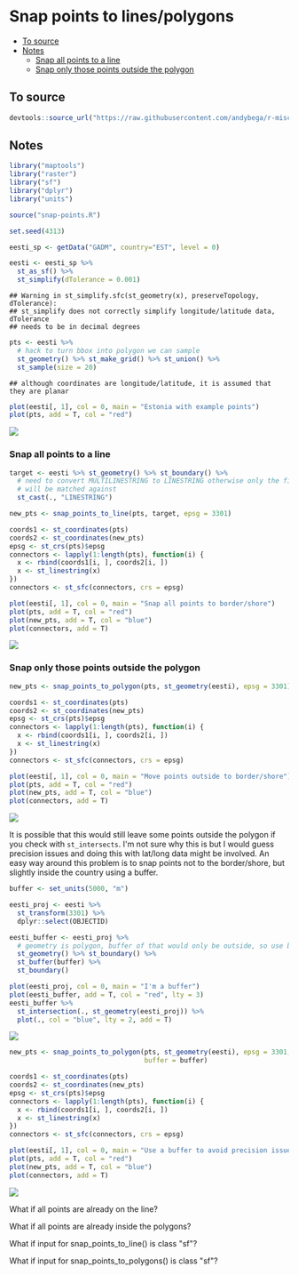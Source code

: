 Snap points to lines/polygons
================

-   [To source](#to-source)
-   [Notes](#notes)
    -   [Snap all points to a line](#snap-all-points-to-a-line)
    -   [Snap only those points outside the polygon](#snap-only-those-points-outside-the-polygon)

To source
---------

``` r
devtools::source_url("https://raw.githubusercontent.com/andybega/r-misc/master/snap-points-to-lines/snap-points.R")
```

Notes
-----

``` r
library("maptools")
library("raster")
library("sf")
library("dplyr")
library("units")

source("snap-points.R")

set.seed(4313)
```

``` r
eesti_sp <- getData("GADM", country="EST", level = 0)

eesti <- eesti_sp %>%
  st_as_sf() %>%
  st_simplify(dTolerance = 0.001)
```

    ## Warning in st_simplify.sfc(st_geometry(x), preserveTopology, dTolerance):
    ## st_simplify does not correctly simplify longitude/latitude data, dTolerance
    ## needs to be in decimal degrees

``` r
pts <- eesti %>% 
  # hack to turn bbox into polygon we can sample
  st_geometry() %>% st_make_grid() %>% st_union() %>% 
  st_sample(size = 20) 
```

    ## although coordinates are longitude/latitude, it is assumed that they are planar

``` r
plot(eesti[, 1], col = 0, main = "Estonia with example points")
plot(pts, add = T, col = "red")
```

![](snap-points_files/figure-markdown_github-ascii_identifiers/unnamed-chunk-3-1.png)

### Snap all points to a line

``` r
target <- eesti %>% st_geometry() %>% st_boundary() %>% 
  # need to convert MULTILINESTRING to LINESTRING otherwise only the first line
  # will be matched against
  st_cast(., "LINESTRING") 

new_pts <- snap_points_to_line(pts, target, epsg = 3301)

coords1 <- st_coordinates(pts)
coords2 <- st_coordinates(new_pts)
epsg <- st_crs(pts)$epsg
connectors <- lapply(1:length(pts), function(i) {
  x <- rbind(coords1[i, ], coords2[i, ])
  x <- st_linestring(x)
})
connectors <- st_sfc(connectors, crs = epsg)

plot(eesti[, 1], col = 0, main = "Snap all points to border/shore")
plot(pts, add = T, col = "red")
plot(new_pts, add = T, col = "blue")
plot(connectors, add = T)
```

![](snap-points_files/figure-markdown_github-ascii_identifiers/unnamed-chunk-4-1.png)

### Snap only those points outside the polygon

``` r
new_pts <- snap_points_to_polygon(pts, st_geometry(eesti), epsg = 3301)

coords1 <- st_coordinates(pts)
coords2 <- st_coordinates(new_pts)
epsg <- st_crs(pts)$epsg
connectors <- lapply(1:length(pts), function(i) {
  x <- rbind(coords1[i, ], coords2[i, ])
  x <- st_linestring(x)
})
connectors <- st_sfc(connectors, crs = epsg)

plot(eesti[, 1], col = 0, main = "Move points outside to border/shore")
plot(pts, add = T, col = "red")
plot(new_pts, add = T, col = "blue")
plot(connectors, add = T)
```

![](snap-points_files/figure-markdown_github-ascii_identifiers/unnamed-chunk-5-1.png)

It is possible that this would still leave some points outside the polygon if you check with `st_intersects`. I'm not sure why this is but I would guess precision issues and doing this with lat/long data might be involved. An easy way around this problem is to snap points not to the border/shore, but slightly inside the country using a buffer.

``` r
buffer <- set_units(5000, "m")

eesti_proj <- eesti %>% 
  st_transform(3301) %>%
  dplyr::select(OBJECTID) 

eesti_buffer <- eesti_proj %>%
  # geometry is polygon, buffer of that would only be outside, so use boundary
  st_geometry() %>% st_boundary() %>%
  st_buffer(buffer) %>%
  st_boundary()

plot(eesti_proj, col = 0, main = "I'm a buffer")
plot(eesti_buffer, add = T, col = "red", lty = 3)
eesti_buffer %>%
  st_intersection(., st_geometry(eesti_proj)) %>%
  plot(., col = "blue", lty = 2, add = T)
```

![](snap-points_files/figure-markdown_github-ascii_identifiers/unnamed-chunk-6-1.png)

``` r
new_pts <- snap_points_to_polygon(pts, st_geometry(eesti), epsg = 3301,
                                  buffer = buffer)

coords1 <- st_coordinates(pts)
coords2 <- st_coordinates(new_pts)
epsg <- st_crs(pts)$epsg
connectors <- lapply(1:length(pts), function(i) {
  x <- rbind(coords1[i, ], coords2[i, ])
  x <- st_linestring(x)
})
connectors <- st_sfc(connectors, crs = epsg)

plot(eesti[, 1], col = 0, main = "Use a buffer to avoid precision issues")
plot(pts, add = T, col = "red")
plot(new_pts, add = T, col = "blue")
plot(connectors, add = T)
```

![](snap-points_files/figure-markdown_github-ascii_identifiers/unnamed-chunk-6-2.png)

What if all points are already on the line?

What if all points are already inside the polygons?

What if input for snap\_points\_to\_line() is class "sf"?

What if input for snap\_points\_to\_polygons() is class "sf"?
